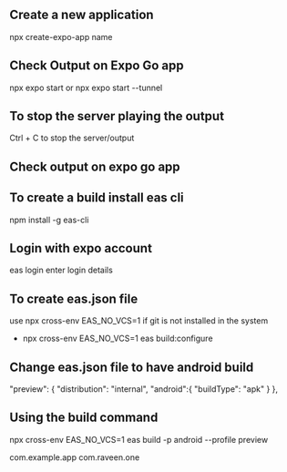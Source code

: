 ## Create a new application
npx create-expo-app name

## Check Output on Expo Go app
npx expo start or npx expo start --tunnel

## To stop the server playing the output
Ctrl + C to stop the server/output


## Check output on expo go app

## To create a build install eas cli 
npm install -g eas-cli

## Login with expo account
eas login
enter login details

## To create eas.json file
use npx cross-env EAS_NO_VCS=1 if git is not installed in the system
- npx cross-env EAS_NO_VCS=1 eas build:configure


## Change eas.json file to have android build
"preview": {
      "distribution": "internal",
      "android":{
        "buildType": "apk"
      }
    },


## Using the build command
npx cross-env EAS_NO_VCS=1 eas build -p android --profile preview



com.example.app
com.raveen.one
